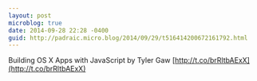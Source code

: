 ```yaml
---
layout: post
microblog: true
date: 2014-09-28 22:28 -0400
guid: http://padraic.micro.blog/2014/09/29/t516414200672161792.html
---
```

Building OS X Apps with JavaScript by Tyler Gaw [http://t.co/brRltbAExX](http://t.co/brRltbAExX)
